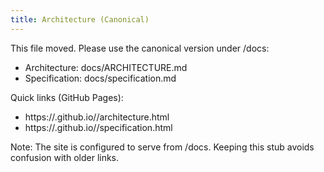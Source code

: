 ```yaml
---
title: Architecture (Canonical)
---
```


This file moved. Please use the canonical version under /docs:

- Architecture: docs/ARCHITECTURE.md
- Specification: docs/specification.md

Quick links (GitHub Pages):

- https://<your-username>.github.io/<your-repo>/architecture.html
- https://<your-username>.github.io/<your-repo>/specification.html

Note: The site is configured to serve from /docs. Keeping this stub avoids confusion with older links.

